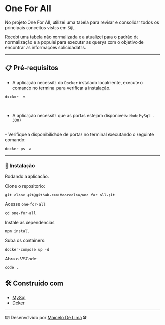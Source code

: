 # One For All

No projeto One For All, utilizei uma tabela para revisar e consolidar todos os principais conceitos vistos em `SQL`.

Recebi uma tabela não normalizada e a atualizei para o padrão de normalização e a populei para executar as querys com o objetivo de encontrar as informações solicidadatas.

---

## 📋 Pré-requisitos

- A aplicação necessita do `Docker` instalado localmente, execute o comando no terminal para verificar a instalação.

```
docker -v
```

</br>

- A aplicação necessita que as portas estejam disponiveis:
`Node`
`MySql - 3307`
</br>
- Verifique a disponibilidade de portas no terminal executando o seguinte comando:

```
docker ps -a
```

---

### 🔧 Instalação

Rodando a aplicacão.

Clone o repositorio:

```
git clone git@github.com:Maarceloo/one-for-all.git
```

Acesse `one-for-all`

```
cd one-for-all
```

Instale as dependencias:

```
npm install
```

Suba os containers:

```
docker-compose up -d
```

Abra o VSCode:

```
code .
```

<!-- ## ⚙️ Executando os testes

Explicar como executar os testes automatizados para este sistema.

### 🔩 Analise os testes de ponta a ponta

Explique que eles verificam esses testes e porquê.

```
Dar exemplos
```

### ⌨️ E testes de estilo de codificação

Explique que eles verificam esses testes e porquê.

```
Dar exemplos
``` -->

## 🛠️ Construído com

- [MySql](https://www.mysql.com/)
- [Dcker](https://www.docker.com/)

---
⌨️ Desenvolvido por [Marcelo De Lima](https://github.com/Maarceloo) 🛠️
